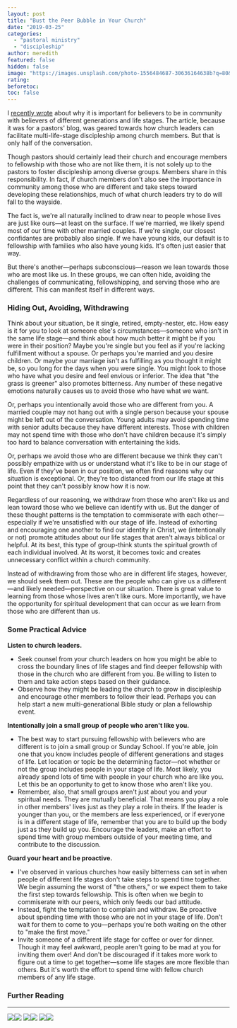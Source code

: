 ```yaml
---
layout: post
title: "Bust the Peer Bubble in Your Church"
date: "2019-03-25"
categories: 
  - "pastoral ministry"
  - "discipleship"
author: meredith
featured: false
hidden: false
image: "https://images.unsplash.com/photo-1556484687-30636164638b?q=80&w=1974&auto=format&fit=crop&ixlib=rb-4.0.3&ixid=M3wxMjA3fDB8MHxwaG90by1wYWdlfHx8fGVufDB8fHx8fA%3D%3D"
rating:
beforetoc:
toc: false
---
```


I [recently wrote](https://factsandtrends.net/2019/02/26/discipleship-that-goes-beyond-peer-circles/) about why it is important for believers to be in community with believers of different generations and life stages. The article, because it was for a pastors' blog, was geared towards how church leaders can facilitate multi-life-stage discipleship among church members. But that is only half of the conversation.  

Though pastors should certainly lead their church and encourage members to fellowship with those who are not like them, it is not solely up to the pastors to foster discipleship among diverse groups. Members share in this responsibility. In fact, if church members don't also see the importance in community among those who are different and take steps toward developing these relationships, much of what church leaders try to do will fall to the wayside.  

The fact is, we're all naturally inclined to draw near to people whose lives are just like ours—at least on the surface. If we're married, we likely spend most of our time with other married couples. If we're single, our closest confidantes are probably also single. If we have young kids, our default is to fellowship with families who also have young kids. It's often just easier that way.  

But there's another—perhaps subconscious—reason we lean towards those who are most like us. In these groups, we can often hide, avoiding the challenges of communicating, fellowshipping, and serving those who are different. This can manifest itself in different ways.  

### **Hiding Out, Avoiding, Withdrawing**  

Think about your situation, be it single, retired, empty-nester, etc. How easy is it for you to look at someone else's circumstances—someone who isn't in the same life stage—and think about how much better it might be if you were in their position? Maybe you're single but you feel as if you're lacking fulfillment without a spouse. Or perhaps you're married and you desire children. Or maybe your marriage isn't as fulfilling as you thought it might be, so you long for the days when you were single. You might look to those who have what you desire and feel envious or inferior. The idea that "the grass is greener" also promotes bitterness. Any number of these negative emotions naturally causes us to avoid those who have what we want.  

Or, perhaps you intentionally avoid those who are different from you. A married couple may not hang out with a single person because your spouse might be left out of the conversation. Young adults may avoid spending time with senior adults because they have different interests. Those with children may not spend time with those who don't have children because it's simply too hard to balance conversation with entertaining the kids.  

Or, perhaps we avoid those who are different because we think they can't possibly empathize with us or understand what it's like to be in our stage of life. Even if they've been in our position, we often find reasons why our situation is exceptional. Or, they're too distanced from our life stage at this point that they can't possibly know how it is now.  

Regardless of our reasoning, we withdraw from those who aren't like us and lean toward those who we believe can identify with us. But the danger of these thought patterns is the temptation to commiserate with each other—especially if we're unsatisfied with our stage of life. Instead of exhorting and encouraging one another to find our identity in Christ, we (intentionally or not) promote attitudes about our life stages that aren't always biblical or helpful. At its best, this type of group-think stunts the spiritual growth of each individual involved. At its worst, it becomes toxic and creates unnecessary conflict within a church community.  

Instead of withdrawing from those who are in different life stages, however, we should seek them out. These are the people who can give us a different—and likely needed—perspective on our situation. There is great value to learning from those whose lives aren't like ours. More importantly, we have the opportunity for spiritual development that can occur as we learn from those who are different than us.  

### **Some Practical Advice**  

**Listen to church leaders.**

- Seek counsel from your church leaders on how you might be able to cross the boundary lines of life stages and find deeper fellowship with those in the church who are different from you. Be willing to listen to them and take action steps based on their guidance.
- Observe how they might be leading the church to grow in discipleship and encourage other members to follow their lead. Perhaps you can help start a new multi-generational Bible study or plan a fellowship event.

**Intentionally join a small group of people who aren't like you.**

- The best way to start pursuing fellowship with believers who are different is to join a small group or Sunday School. If you're able, join one that you know includes people of different generations and stages of life. Let location or topic be the determining factor—not whether or not the group includes people in your stage of life. Most likely, you already spend lots of time with people in your church who are like you. Let this be an opportunity to get to know those who aren't like you.
- Remember, also, that small groups aren't just about you and your spiritual needs. They are mutually beneficial. That means you play a role in other members' lives just as they play a role in theirs. If the leader is younger than you, or the members are less experienced, or if everyone is in a different stage of life, remember that you are to build up the body just as they build up you. Encourage the leaders, make an effort to spend time with group members outside of your meeting time, and contribute to the discussion.

**Guard your heart and be proactive.**

- I've observed in various churches how easily bitterness can set in when people of different life stages don't take steps to spend time together. We begin assuming the worst of "the others," or we expect them to take the first step towards fellowship. This is often when we begin to commiserate with our peers, which only feeds our bad attitude.
- Instead, fight the temptation to complain and withdraw. Be proactive about spending time with those who are not in your stage of life. Don't wait for them to come to you—perhaps you're both waiting on the other to "make the first move."
- Invite someone of a different life stage for coffee or over for dinner. Though it may feel awkward, people aren't going to be mad at you for inviting them over! And don't be discouraged if it takes more work to figure out a time to get together—some life stages are more flexible than others. But it's worth the effort to spend time with fellow church members of any life stage.

### Further Reading

* * *

[![](//ws-na.amazon-adsystem.com/widgets/q?_encoding=UTF8&ASIN=B016NESM0G&Format=_SL250_&ID=AsinImage&MarketPlace=US&ServiceVersion=20070822&WS=1&tag=keelancook-20&language=en_US)](https://www.amazon.com/Life-Together-Dietrich-Bonhoeffer-Works-ebook/dp/B016NESM0G/ref=as_li_ss_il?keywords=life+together&qid=1585333292&sr=8-1-spons&psc=1&spLa=ZW5jcnlwdGVkUXVhbGlmaWVyPUExWU9JV1E5VlRaMjEwJmVuY3J5cHRlZElkPUExMDI0MTk4MTlFRDZGT1lDRUs1USZlbmNyeXB0ZWRBZElkPUEwOTAzMDU2Mk8wRFRFNzFVVFFJQyZ3aWRnZXROYW1lPXNwX2F0ZiZhY3Rpb249Y2xpY2tSZWRpcmVjdCZkb05vdExvZ0NsaWNrPXRydWU=&linkCode=li3&tag=keelancook-20&linkId=854e314952c2d454d5093c941ddefd2a&language=en_US)![](https://ir-na.amazon-adsystem.com/e/ir?t=keelancook-20&language=en_US&l=li3&o=1&a=B016NESM0G) [![](//ws-na.amazon-adsystem.com/widgets/q?_encoding=UTF8&ASIN=B004T0AAPC&Format=_SL250_&ID=AsinImage&MarketPlace=US&ServiceVersion=20070822&WS=1&tag=keelancook-20&language=en_US)](https://www.amazon.com/When-Church-Was-Family-Recapturing-ebook/dp/B004T0AAPC/ref=as_li_ss_il?crid=19IB3CIEIFCEN&keywords=when+the+church+was+a+family&qid=1585352869&sprefix=when+the+church+was+a+family,aps,195&sr=8-1&linkCode=li3&tag=keelancook-20&linkId=993a8252282191a75245f9c3a7a56cde&language=en_US)![](https://ir-na.amazon-adsystem.com/e/ir?t=keelancook-20&language=en_US&l=li3&o=1&a=B004T0AAPC) [![](//ws-na.amazon-adsystem.com/widgets/q?_encoding=UTF8&ASIN=B007R0P4LG&Format=_SL250_&ID=AsinImage&MarketPlace=US&ServiceVersion=20070822&WS=1&tag=keelancook-20&language=en_US)](https://www.amazon.com/Trellis-Vine-Colin-Marshall-ebook/dp/B007R0P4LG/ref=as_li_ss_il?_encoding=UTF8&pd_rd_i=B007R0P4LG&pd_rd_r=cbc3e19d-1a70-4606-8470-5d4ce494ee47&pd_rd_w=Ms1yS&pd_rd_wg=NsIjB&pf_rd_p=3187ad9b-122f-43f5-9fd5-75b35f775d85&pf_rd_r=12Y8D94HXJQ8HW5MVNFS&psc=1&refRID=12Y8D94HXJQ8HW5MVNFS&linkCode=li3&tag=keelancook-20&linkId=bed86b557ec0839e585e0950e8f4f97d&language=en_US)![](https://ir-na.amazon-adsystem.com/e/ir?t=keelancook-20&language=en_US&l=li3&o=1&a=B007R0P4LG)
